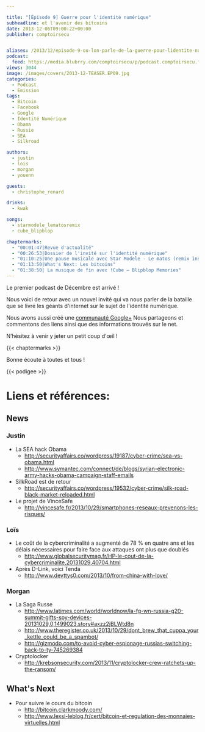 ```yaml
---

title: "[Épisode 9] Guerre pour l'identité numérique"
subheadline: et l'avenir des bitcoins
date: 2013-12-06T09:00:22+00:00
publisher: comptoirsecu


aliases: /2013/12/episode-9-ou-lon-parle-de-la-guerre-pour-lidentite-numerique-et-des-bitcoins/
podcast:
  feed: https://media.blubrry.com/comptoirsecu/p/podcast.comptoirsecu.fr/CSEC.EP09.2013-12-05.IDENTITE_NUMERIQUE.mp3
views: 3044
image: /images/covers/2013-12-TEASER.EP09.jpg
categories:
  - Podcast
  - Emission
tags:
  - Bitcoin
  - Facebook
  - Google
  - Identité Numérique
  - Obama
  - Russie
  - SEA
  - Silkroad

authors:
  - justin
  - lois
  - morgan
  - youenn

guests:
  - christophe_renard

drinks:
  - kwak

songs:
  - starmodele_lematosremix
  - cube_blipblop

chaptermarks:
  - "00:01:47|Revue d'actualité"
  - "00:26:53|Dossier de l'invité sur l'identité numérique"
  - "01:10:25|Une pause musicale avec Star Modele - Le matos (remix instrumental)"
  - "01:13:50|What's Next: Les bitcoins"
  - "01:38:50| La musique de fin avec !Cube – Blipblop Memories"
---
```

Le premier podcast de Décembre est arrivé !

Nous voici de retour avec un nouvel invité qui va nous parler de la bataille que se livre les géants d'internet sur le sujet de l'identité numérique.

Nous avons aussi créé une [communauté Google+](https://plus.google.com/u/0/communities/117090624990342742312) Nous partageons et commentons des liens ainsi que des informations trouvés sur le net.

N’hésitez à venir y jeter un petit coup d'œil !

{{< chaptermarks >}}


Bonne écoute à toutes et tous !



{{< podigee >}}


# Liens et références:

## News

### Justin

- La SEA hack Obama
  - <http://securityaffairs.co/wordpress/19187/cyber-crime/sea-vs-obama.html>
  - <http://www.symantec.com/connect/de/blogs/syrian-electronic-army-hacks-obama-campaign-staff-emails>
- SilkRoad est de retour
  - <http://securityaffairs.co/wordpress/19532/cyber-crime/silk-road-black-market-reloaded.html>
- Le projet de VinceSafe
  - <http://vincesafe.fr/2013/10/29/smartphones-reseaux-prevenons-les-risques/>

### Loïs

- Le coût de la cybercriminalité a augmenté de 78 % en quatre ans et les délais nécessaires pour faire face aux attaques ont plus que doublés
  - <http://www.globalsecuritymag.fr/HP-le-cout-de-la-cybercriminalite,20131029,40704.html>
- Après D-Link, voici Tenda
  - <http://www.devttys0.com/2013/10/from-china-with-love/>

### Morgan

- La Saga Russe
  - <http://www.latimes.com/world/worldnow/la-fg-wn-russia-g20-summit-gifts-spy-devices-20131029,0,1499023.story#axzz2jBLWtd8n>
  - <http://www.theregister.co.uk/2013/10/29/dont_brew_that_cuppa_your_kettle_could_be_a_spambot/>
  - <http://gizmodo.com/to-avoid-cyber-espionage-russias-switching-back-to-ty-745269384>
- Cryptolocker
  - <http://krebsonsecurity.com/2013/11/cryptolocker-crew-ratchets-up-the-ransom/>


## What's Next

- Pour suivre le cours du bitcoin
  - <http://bitcoin.clarkmoody.com/>
  - <http://www.lexsi-leblog.fr/cert/bitcoin-et-regulation-des-monnaies-virtuelles.html>
